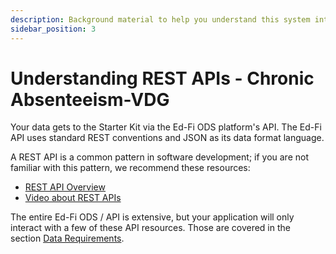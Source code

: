 ```yaml
---
description: Background material to help you understand this system integration pattern.
sidebar_position: 3
---
```


# Understanding REST APIs - Chronic Absenteeism-VDG

Your data gets to the Starter Kit via the Ed-Fi ODS platform's API. The Ed-Fi
API uses standard REST conventions and JSON as its data format language.

A REST API is a common pattern in software development; if you are not familiar
with this pattern, we recommend these resources:

* [REST API
    Overview](https://en.wikipedia.org/wiki/Representational_state_transfer)
* [Video about REST APIs](https://www.youtube.com/watch?v=Q-BpqyOT3a8&)

The entire Ed-Fi ODS / API is extensive, but your application will only interact
with a few of these API resources. Those are covered in the section [Data
Requirements](./data-requirements.md).
